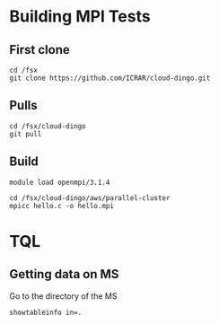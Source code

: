 # Building MPI Tests

## First clone 

```
cd /fsx
git clone https://github.com/ICRAR/cloud-dingo.git
```

## Pulls 

```
cd /fsx/cloud-dingo
git pull
```

## Build 

```
module load openmpi/3.1.4

cd /fsx/cloud-dingo/aws/parallel-cluster
mpicc hello.c -o hello.mpi
```


# TQL

## Getting data on MS

Go to the directory of the MS

```
showtableinfo in=.
```